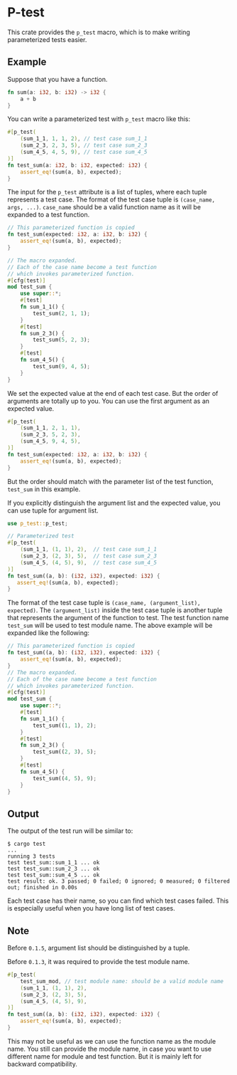 # P-test
This crate provides the `p_test` macro, which is to make writing
parameterized tests easier.

## Example
Suppose that you have a function.

```rust
fn sum(a: i32, b: i32) -> i32 {
    a + b
}
```

You can write a parameterized test with `p_test` macro like this:

```rust
#[p_test(
    (sum_1_1, 1, 1, 2), // test case sum_1_1
    (sum_2_3, 2, 3, 5), // test case sum_2_3
    (sum_4_5, 4, 5, 9), // test case sum_4_5
)]
fn test_sum(a: i32, b: i32, expected: i32) {
    assert_eq!(sum(a, b), expected);
}
```

The input for the `p_test` attribute is a list of tuples, where each
tuple represents a test case. The format of the test case tuple is
`(case_name, args, ...)`. `case_name` should be a valid function name
as it will be expanded to a test function.

```rust
// This parameterized function is copied
fn test_sum(expected: i32, a: i32, b: i32) {
    assert_eq!(sum(a, b), expected);
}

// The macro expanded.
// Each of the case name become a test function
// which invokes parameterized function.
#[cfg(test)]
mod test_sum {
    use super::*;
    #[test]
    fn sum_1_1() {
        test_sum(2, 1, 1);
    }
    #[test]
    fn sum_2_3() {
        test_sum(5, 2, 3);
    }
    #[test]
    fn sum_4_5() {
        test_sum(9, 4, 5);
    }
}
```


We set the expected value at the end of each test case. But the order
of arguments are totally up to you. You can use the first argument as
an expected value.

```rust
#[p_test(
    (sum_1_1, 2, 1, 1),
    (sum_2_3, 5, 2, 3),
    (sum_4_5, 9, 4, 5),
)]
fn test_sum(expected: i32, a: i32, b: i32) {
    assert_eq!(sum(a, b), expected);
}
```

But the order should match with the parameter list of the test
function, `test_sum` in this example.

If you explicitly distinguish the argument list and the expected
value, you can use tuple for argument list.

```rust
use p_test::p_test;

// Parameterized test
#[p_test(
    (sum_1_1, (1, 1), 2),  // test case sum_1_1
    (sum_2_3, (2, 3), 5),  // test case sum_2_3
    (sum_4_5, (4, 5), 9),  // test case sum_4_5
)]
fn test_sum((a, b): (i32, i32), expected: i32) {
   assert_eq!(sum(a, b), expected);
}
```

The format of the test case tuple is `(case_name, (argument_list),
expected)`. The `(argument_list)` inside the test case tuple is
another tuple that represents the argument of the function to
test. The test function name `test_sum` will be used to test module
name. The above example will be expanded like the following:

```rust
// This parameterized function is copied
fn test_sum((a, b): (i32, i32), expected: i32) {
    assert_eq!(sum(a, b), expected);
}
// The macro expanded.
// Each of the case name become a test function
// which invokes parameterized function.
#[cfg(test)]
mod test_sum {
    use super::*;
    #[test]
    fn sum_1_1() {
        test_sum((1, 1), 2);
    }
    #[test]
    fn sum_2_3() {
        test_sum((2, 3), 5);
    }
    #[test]
    fn sum_4_5() {
        test_sum((4, 5), 9);
    }
}
```

## Output
The output of the test run will be similar to:

```console
$ cargo test
...
running 3 tests
test test_sum::sum_1_1 ... ok
test test_sum::sum_2_3 ... ok
test test_sum::sum_4_5 ... ok
test result: ok. 3 passed; 0 failed; 0 ignored; 0 measured; 0 filtered out; finished in 0.00s
```

Each test case has their name, so you can find which test cases
failed.  This is especially useful when you have long list of test
cases.

## Note
Before `0.1.5`, argument list should be distinguished by a tuple.

Before `0.1.3`, it was required to provide the test module name.

```rust
#[p_test(
    test_sum_mod, // test module name: should be a valid module name
    (sum_1_1, (1, 1), 2),
    (sum_2_3, (2, 3), 5),
    (sum_4_5, (4, 5), 9),
)]
fn test_sum((a, b): (i32, i32), expected: i32) {
    assert_eq!(sum(a, b), expected);
}
```

This may not be useful as we can use the function name as the module
name. You still can provide the module name, in case you want to use
different name for module and test function. But it is mainly left for
backward compatibility.
